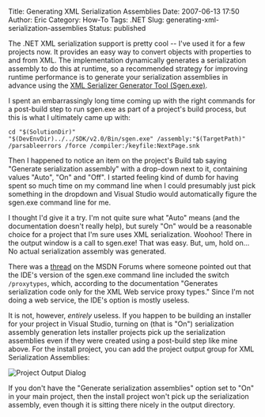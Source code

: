 Title: Generating XML Serialization Assemblies
Date: 2007-06-13 17:50
Author: Eric
Category: How-To
Tags: .NET
Slug: generating-xml-serialization-assemblies
Status: published

The .NET XML serialization support is pretty cool -- I've used it for a
few projects now. It provides an easy way to convert objects with
properties to and from XML. The implementation dynamically generates a
serialization assembly to do this at runtime, so a recommended strategy
for improving runtime performance is to generate your serialization
assemblies in advance using the [XML Serializer Generator Tool
(Sgen.exe)](http://msdn2.microsoft.com/en-us/library/bk3w6240(vs.80).aspx "sgen.exe").

<!--more-->

I spent an embarrassingly long time coming up with the right commands
for a post-build step to run sgen.exe as part of a project's build
process, but this is what I ultimately came up with:

    cd "$(SolutionDir)"
    "$(DevEnvDir)../../SDK/v2.0/Bin/sgen.exe" /assembly:"$(TargetPath)" /parsableerrors /force /compiler:/keyfile:NextPage.snk

Then I happened to notice an item on the project's Build tab saying
"Generate serialization assembly" with a drop-down next to it,
containing values "Auto", "On" and "Off". I started feeling kind of dumb
for having spent so much time on my command line when I could presumably
just pick something in the dropdown and Visual Studio would
automatically figure the sgen.exe command line for me.

I thought I'd give it a try. I'm not quite sure what "Auto" means (and
the documentation doesn't really help), but surely "On" would be a
reasonable choice for a project that I'm sure uses XML serialization.
Woohoo! There in the output window is a call to sgen.exe! That was easy.
But, um, hold on... No actual serialization assembly was generated.

There was a
[thread](http://forums.microsoft.com/MSDN/ShowPost.aspx?PostID=774668&SiteID=1 "Did anyone manage to generate XmlSerializers assembly from IDE?")
on the MSDN Forums where someone pointed out that the IDE's version of
the sgen.exe command line included the switch `/proxytypes`, which,
according to the documentation "Generates serialization code only for
the XML Web service proxy types." Since I'm not doing a web service, the
IDE's option is mostly useless.

It is not, however, *entirely* useless. If you happen to be building an
installer for your project in Visual Studio, turning on (that is "On")
serialization assembly generation lets installer projects pick up the
serialization assemblies even if they were created using a post-build
step like mine above. For the install project, you can add the project
output group for XML Serialization Assemblies:

![Project Output
Dialog]({static}/images/project-output-group-dialog.jpg)

If you don't have the "Generate serialization assemblies" option set to
"On" in your main project, then the install project won't pick up the
serialization assembly, even though it is sitting there nicely in the
output directory.
